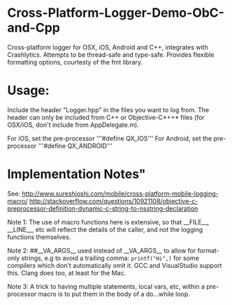 # Cross-Platform-Logger-Demo-ObC-and-Cpp

Cross-platform logger for OSX, iOS, Android and C++, integrates with Crashlytics. Attempts to be thread-safe and type-safe. Provides flexible formatting options, courtesty of the fmt library.

# Usage:

Include the header "Logger.hpp" in the files you want to log from. The header can only be included from C++ or Objective-C*++* files (for OSX/iOS, don't include from AppDelegate.m).  

For iOS, set the pre-processor '''#define QX_IOS'''
For Android, set the pre-processor '''#define QX_ANDROID'''


# Implementation Notes"

See:
  http://www.sureshjoshi.com/mobile/cross-platform-mobile-logging-macro/
  http://stackoverflow.com/questions/10921108/objective-c-preprocessor-definition-dynamic-c-string-to-nsstring-declaration

Note 1: The use of macro functions here is extensive, so that \_\_FILE\_\_,
\_\_LINE\_\_, etc will reflect the details of the caller, and not the
logging functions themselves.

Note 2: ##\_\_VA_ARGS\_\_ used instead of \_\_VA_ARGS\_\_ to allow for format-only
strings, e.g to avoid a trailing comma: `printf("Hi",)` for some compilers
which don't automatically omit it. GCC and VisualStudio support this. 
Clang does too, at least for the Mac.

Note 3: A trick to having multiple statements, local vars, etc, within a pre-processor 
macro is to put them in the body of a do...while loop.
